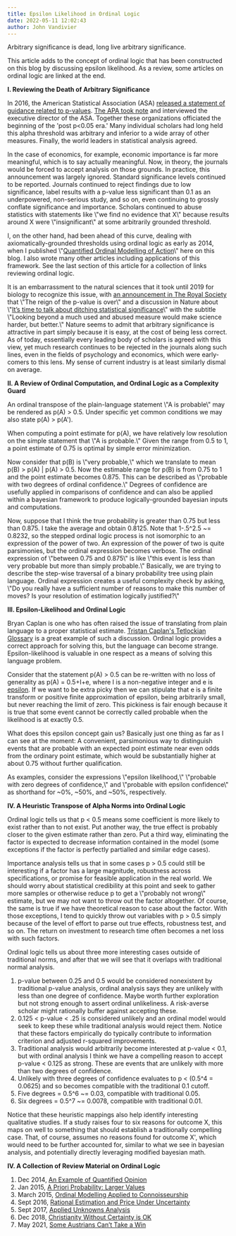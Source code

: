 ```yaml
---
title: Epsilon Likelihood in Ordinal Logic
date: 2022-05-11 12:02:43
author: John Vandivier
---
```




<!-- wp:paragraph -->
<p>Arbitrary significance is dead, long live arbitrary significance.</p>
<!-- /wp:paragraph -->

<!-- wp:paragraph -->
<p>This article adds to the concept of ordinal logic that has been constructed on this blog by discussing epsilon likelihood. As a review, some articles on ordinal logic are linked at the end.</p>
<!-- /wp:paragraph -->

<!-- wp:paragraph -->
<p><strong>I. Reviewing the Death of Arbitrary Significance</strong></p>
<!-- /wp:paragraph -->

<!-- wp:paragraph -->
<p>In 2016, the American Statistical Association (ASA) <a href=\"https://amstat.tandfonline.com/doi/full/10.1080/00031305.2016.1154108#.YnvDLejMKHs\">released a statement of guidance related to p-values</a>. <a href=\"https://www.apa.org/science/about/psa/2016/03/p-values\">The APA took note</a> and interviewed the executive director of the ASA. Together these organizations officiated the beginning of the 'post p&lt;0.05 era.' Many individual scholars had long held this alpha threshold was arbitrary and inferior to a wide array of other measures. Finally, the world leaders in statistical analysis agreed.</p>
<!-- /wp:paragraph -->

<!-- wp:paragraph -->
<p>In the case of economics, for example, economic importance is far more meaningful, which is to say actually meaningful. Now, in theory, the journals would be forced to accept analysis on those grounds. In practice, this announcement was largely ignored. Standard significance levels continued to be reported. Journals continued to reject findings due to low significance, label results with a p-value less significant than 0.1 as an underpowered, non-serious study, and so on, even continuing to grossly conflate significance and importance. Scholars continued to abuse statistics with statements like \"we find no evidence that X\" because results around X were \"insignificant\" at some arbitrarily grounded threshold.</p>
<!-- /wp:paragraph -->

<!-- wp:paragraph -->
<p>I, on the other hand, had been ahead of this curve, dealing with axiomatically-grounded thresholds using ordinal logic as early as 2014, when I published \"<a href=\"https://www.afterecon.com/economics-and-finance/quantified-ordinal-modelling-action/\">Quantified Ordinal Modelling of Action</a>\" here on this blog. I also wrote many other articles including applications of this framework. See the last section of this article for a collection of links reviewing ordinal logic.</p>
<!-- /wp:paragraph -->

<!-- wp:paragraph -->
<p>It is an embarrassment to the natural sciences that it took until 2019 for biology to recognize this issue, with <a href=\"https://royalsocietypublishing.org/doi/10.1098/rsbl.2019.0174\">an announcement in The Royal Society</a> that \"The reign of the p-value is over\" and a discussion in Nature about \"<a href=\"https://www.nature.com/articles/d41586-019-00874-8\">It’s time to talk about ditching statistical significance</a>\" with the subtitle \"Looking beyond a much used and abused measure would make science harder, but better.\" Nature seems to admit that arbitrary significance is attractive in part simply because it is easy, at the cost of being less correct. As of today, essentially every leading body of scholars is agreed with this view, yet much research continues to be rejected in the journals along such lines, even in the fields of psychology and economics, which were early-comers to this lens. My sense of current industry is at least similarly dismal on average.</p>
<!-- /wp:paragraph -->

<!-- wp:paragraph -->
<p><strong>II. A Review of Ordinal Computation, and Ordinal Logic as a Complexity Guard</strong></p>
<!-- /wp:paragraph -->

<!-- wp:paragraph -->
<p>An ordinal transpose of the plain-language statement \"A is probable\" may be rendered as p(A) > 0.5. Under specific yet common conditions we may also state p(A) > p(A').</p>
<!-- /wp:paragraph -->

<!-- wp:paragraph -->
<p>When computing a point estimate for p(A), we have relatively low resolution on the simple statement that \"A is probable.\" Given the range from 0.5 to 1, a point estimate of 0.75 is optimal by simple error minimization.</p>
<!-- /wp:paragraph -->

<!-- wp:paragraph -->
<p>Now consider that p(B) is \"very probable,\" which we translate to mean p(B) > p(A) | p(A) > 0.5. Now the estimable range for p(B) is from 0.75 to 1 and the point estimate becomes 0.875. This can be described as \"probable with two degrees of ordinal confidence.\" Degrees of confidence are usefully applied in comparisons of confidence and can also be applied within a bayesian framework to produce logically-grounded bayesian inputs and computations.</p>
<!-- /wp:paragraph -->

<!-- wp:paragraph -->
<p>Now, suppose that I think the true probability is greater than 0.75 but less than 0.875. I take the average and obtain 0.8125. Note that 1-.5^2.5 ~= 0.8232, so the stepped ordinal logic process is not isomorphic to an expression of the power of two. An expression of the power of two is quite parsimonies, but the ordinal expression becomes verbose. The ordinal expression of \"between 0.75 and 0.875\" is like \"this event is less than very probable but more than simply probable.\" Basically, we are trying to describe the step-wise traversal of a binary probability tree using plain language. Ordinal expression creates a useful complexity check by asking, \"Do you really have a sufficient number of reasons to make this number of moves? Is your resolution of estimation logically justified?\"</p>
<!-- /wp:paragraph -->

<!-- wp:paragraph -->
<p><strong>III. Epsilon-Likelihood and Ordinal Logic</strong></p>
<!-- /wp:paragraph -->

<!-- wp:paragraph -->
<p>Bryan Caplan is one who has often raised the issue of translating from plain language to a proper statistical estimate. <a href=\"https://www.econlib.org/archives/2017/08/tristans_tetloc.html\">Tristan Caplan's Tetlockian Glossary</a> is a great example of such a discussion. Ordinal logic provides a correct approach for solving this, but the language can become strange. Epsilon-likelihood is valuable in one respect as a means of solving this language problem.</p>
<!-- /wp:paragraph -->

<!-- wp:paragraph -->
<p>Consider that the statement p(A) > 0.5 can be re-written with no loss of generality as p(A) = 0.5+I+e, where I is a non-negative integer and e is <a href=\"https://mathworld.wolfram.com/Epsilon.html\">epsilon</a>. If we want to be extra picky then we can stipulate that e is a finite transform or positive finite approximation of epsilon, being arbitrarily small, but never reaching the limit of zero. This pickiness is fair enough because it is true that some event cannot be correctly called probable when the likelihood is at exactly 0.5.</p>
<!-- /wp:paragraph -->

<!-- wp:paragraph -->
<p>What does this epsilon concept gain us? Basically just one thing as far as I can see at the moment: A convenient, parsimonious way to distinguish events that are probable with an expected point estimate near even odds from the ordinary point estimate, which would be substantially higher at about 0.75 without further qualification.</p>
<!-- /wp:paragraph -->

<!-- wp:paragraph -->
<p>As examples, consider the expressions \"epsilon likelihood,\" \"probable with zero degrees of confidence,\" and \"probable with epsilon confidence\" as shorthand for ~0%, ~50%, and ~50%, respectively.</p>
<!-- /wp:paragraph -->

<!-- wp:paragraph -->
<p><strong>IV. A Heuristic Transpose of Alpha Norms into Ordinal Logic</strong></p>
<!-- /wp:paragraph -->

<!-- wp:paragraph -->
<p>Ordinal logic tells us that p &lt; 0.5 means some coefficient is more likely to exist rather than to not exist. Put another way, the true effect is probably closer to the given estimate rather than zero. Put a third way, eliminating the factor is expected to decrease information contained in the model (some exceptions if the factor is perfectly partialled and similar edge cases).</p>
<!-- /wp:paragraph -->

<!-- wp:paragraph -->
<p>Importance analysis tells us that in some cases p > 0.5 could still be interesting if a factor has a large magnitude, robustness across specifications, or promise for feasible application in the real world. We should worry about statistical credibility at this point and seek to gather more samples or otherwise reduce p to get a \"probably not wrong\" estimate, but we may not want to throw out the factor altogether. Of course, the same is true if we have theoretical reason to case about the factor. With those exceptions, I tend to quickly throw out variables with p > 0.5 simply because of the level of effort to parse out true effects, robustness test, and so on. The return on investment to research time often becomes a net loss with such factors.</p>
<!-- /wp:paragraph -->

<!-- wp:paragraph -->
<p>Ordinal logic tells us about three more interesting cases outside of traditional norms, and after that we will see that it overlaps with traditional normal analysis.</p>
<!-- /wp:paragraph -->

<!-- wp:list {\"ordered\":true} -->
<ol><li>p-value between 0.25 and 0.5 would be considered nonexistent by traditional p-value analysis, ordinal analysis says they are unlikely with less than one degree of confidence. Maybe worth further exploration but not strong enough to assert ordinal unlikeliness. A risk-averse scholar might rationally buffer against accepting these.</li><li>0.125 &lt; p-value &lt; .25 is considered unlikely and an ordinal model would seek to keep these while traditional analysis would reject them. Notice that these factors empirically do typically contribute to information criterion and adjusted r-squared improvements.</li><li>Traditional analysis would arbitrarily become interested at p-value &lt; 0.1, but with ordinal analysis I think we have a compelling reason to accept p-value &lt; 0.125 as strong. These are events that are unlikely with more than two degrees of confidence.</li><li>Unlikely with three degrees of confidence evaluates to p &lt; (0.5^4 = 0.0625) and so becomes compatible with the traditional 0.1 cutoff.</li><li>Five degrees = 0.5^6 ~= 0.03, compatible with traditional 0.05.</li><li>Six degrees = 0.5^7 ~= 0.0078, compatible with traditional 0.01.</li></ol>
<!-- /wp:list -->

<!-- wp:paragraph -->
<p>Notice that these heuristic mappings also help identify interesting qualitative studies. If a study raises four to six reasons for outcome X, this maps on well to something that should establish a traditionally compelling case. That, of course, assumes no reasons found for outcome X', which would need to be further accounted for, similar to what we see in bayesian analysis, and potentially directly leveraging modified bayesian math.</p>
<!-- /wp:paragraph -->

<!-- wp:paragraph -->
<p><strong>IV. A Collection of Review Material on Ordinal Logic</strong></p>
<!-- /wp:paragraph -->

<!-- wp:list {\"ordered\":true} -->
<ol><li>Dec 2014, <a href=\"https://www.afterecon.com/other/example-quantified-opinion/\">An Example of Quantified Opinion</a></li><li>Jan 2015, <a href=\"https://www.afterecon.com/other/priori-probability-larger-values/\">A Priori Probability: Larger Values</a></li><li>March 2015, <a href=\"https://www.afterecon.com/other/ordinal-modelling-applied-to-connoisseurship/\">Ordinal Modelling Applied to Connoisseurship</a></li><li>Sept 2016, <a href=\"https://www.afterecon.com/economics-and-finance/rational-estimation-price-uncertainty/\">Rational Estimation and Price Under Uncertainty</a></li><li>Sept 2017, <a href=\"https://www.afterecon.com/economics-and-finance/applied-unknowns-analysis/\">Applied Unknowns Analysis</a></li><li>Dec 2018, <a href=\"https://www.afterecon.com/philosophy-religion-and-apologetics/christianity-without-certainty-is-ok/\">Christianity Without Certainty is OK</a></li><li>May 2021, <a href=\"https://www.afterecon.com/economics-and-finance/some-austrians-cant-take-a-win/\">Some Austrians Can’t Take a Win</a></li></ol>
<!-- /wp:list -->
